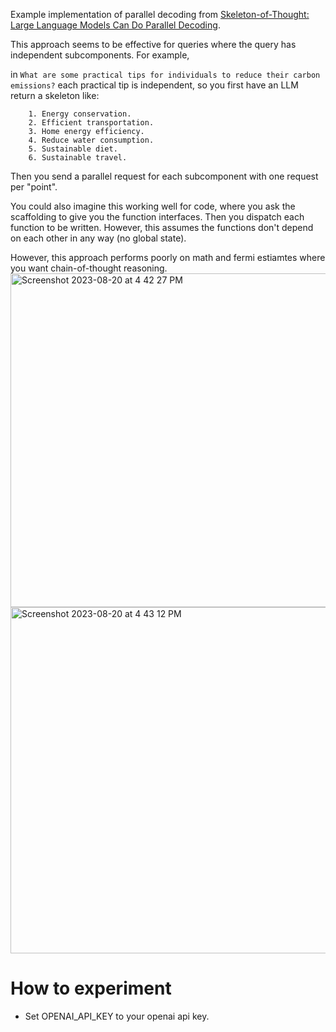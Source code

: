 Example implementation of parallel decoding from [Skeleton-of-Thought:
Large Language Models Can Do Parallel Decoding](https://arxiv.org/pdf/2307.15337.pdf).

This approach seems to be effective for queries where the query has independent subcomponents. For example,

in `What are some practical tips for individuals to reduce their carbon emissions?` each practical tip is independent, so you first have an LLM return a skeleton like:

```
    1. Energy conservation.
    2. Efficient transportation.
    3. Home energy efficiency.
    4. Reduce water consumption.
    5. Sustainable diet.
    6. Sustainable travel.
```

Then you send a parallel request for each subcomponent with one request per "point". 

You could also imagine this working well for code, where you ask the scaffolding to give you the function interfaces. Then you dispatch each function to be written. However, this assumes the functions don't depend on each other in any way (no global state).

However, this approach performs poorly on math and fermi estiamtes where you want chain-of-thought reasoning. 
<img width="534" alt="Screenshot 2023-08-20 at 4 42 27 PM" src="https://github.com/willseltzer/parallel_decoding/assets/1661264/1c0b8fe5-3797-424c-a0c7-20614382dfc4">
<img width="554" alt="Screenshot 2023-08-20 at 4 43 12 PM" src="https://github.com/willseltzer/parallel_decoding/assets/1661264/eef74ccd-7fe1-4471-b1ce-835edbab8d02">

# How to experiment
* Set OPENAI_API_KEY to your openai api key. 
